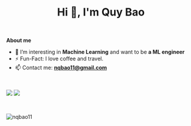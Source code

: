 <h1 align="center">Hi 👋, I'm Quy Bao</h1>

<br />

**About me**

- 🌱 I’m interesting in **Machine Learning** and want to be **a ML engineer**
- ⚡️ Fun-Fact: I love coffee and travel.
-  📫 Contact me: **nqbao11@gmail.com**

<br />

![](https://github-readme-stats.vercel.app/api/top-langs/?username=nqbao11&layout=compact&hide=html,css&theme=onedark)
![](https://github-readme-stats.vercel.app/api?username=nqbao11&show_icons=true&theme=onedark)

<br />

<p align="left"> <img src="https://komarev.com/ghpvc/?username=nqbao11" alt="nqbao11" /> </p>
